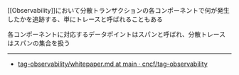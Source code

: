 [[Observability]]において分散トランザクションの各コンポーネントで何が発生したかを追跡する、単にトレースと呼ばれることもある

各コンポーネントに対応するデータポイントはスパンと呼ばれ、分散トレースはスパンの集合を扱う

---

- [tag-observability/whitepaper.md at main · cncf/tag-observability](https://github.com/cncf/tag-observability/blob/main/whitepaper.md#traces)